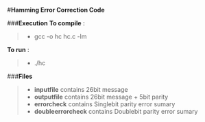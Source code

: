 #**Hamming Error Correction Code**

###**Execution**
**To compile** :
> - gcc -o hc hc.c -lm

**To run** :
> - ./hc <inputfilename> <outputfilename>

###**Files**
> - **inputfile** contains 26bit message
> - **outputfile** contains 26bit message + 5bit parity
> - **errorcheck** contains Singlebit parity error sumary
> - **doubleerrorcheck** contains Doublebit parity error sumary
